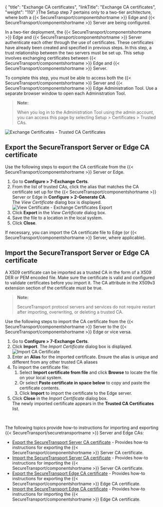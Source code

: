 {
    "title": "Exchange CA certificates",
    "linkTitle": "Exchange CA certificates",
    "weight": "110"
}The Setup step 7 pertains only to a two-tier architecture, where both a {{< SecureTransport/componentshortname  >}} Edge and {{< SecureTransport/componentshortname  >}} Server are being configured.

In a two-tier deployment, the {{< SecureTransport/componentshortname  >}} Edge and {{< SecureTransport/componentshortname  >}} Server authenticate each other through the use of certificates. These certificates have already been created and specified in previous steps. In this step, a trust relationship between the two servers must be set up. This setup involves exchanging certificates between {{< SecureTransport/componentshortname  >}} Edge and {{< SecureTransport/componentshortname  >}} Server.

To complete this step, you must be able to access both the {{< SecureTransport/componentshortname  >}} Server and {{< SecureTransport/componentshortname  >}} Edge Administration Tool. Use a separate browser window to open each Administration Tool.

> **Note:**
>
> When you log in to the Administration Tool using the admin account, you can access this page by selecting Setup &gt; Certificates &gt; Trusted CAs.

<img src="/Images/SecureTransport/exchange_certificates.png" class="maxWidth" alt="Exchange Certificates - Trusted CA Certificates" />

## Export the SecureTransport Server or Edge CA certificate

Use the following steps to export the CA certificate from the {{< SecureTransport/componentshortname  >}} Server or Edge.

1.  Go to **Configure > 7-Exchange Certs**.
2.  From the list of trusted CAs, click the alias that matches the CA certificate set up for the {{< SecureTransport/componentshortname >}} Server or Edge in **Configure > 2-Generate CA**.  
    The *View Certificate* dialog box is displayed.  
    <img src="/Images/SecureTransport/view_certificate.png" class="mediumWidth" alt="View Certificate - Exchange Certificates Export" />
3.  Click **Export** in the *View Certificate* dialog box.
4.  Save the file to a location in the local system.
5.  Click **Close**.

If necessary, you can import the CA certificate file to Edge (or {{< SecureTransport/componentshortname  >}} Server, where applicable).

## Import the SecureTransport Server or Edge CA certificate

A X509 certificate can be imported as a trusted CA in the form of a X509 DER or PEM encoded file. Make sure the certificate is valid and configured to validate certificates before you import it. The CA attribute in the X509v3 extension section of the certificate must be true.

> **Note:**
>
> SecureTransport protocol servers and services do not require restart after importing, overwriting, or deleting a trusted CA.

Use the following steps to import the CA certificate from the {{< SecureTransport/componentshortname  >}} Server to the {{< SecureTransport/componentshortname  >}} Edge or vice versa.

1.  Go to **Configure > 7-Exchange Certs**.
2.  Click **Import**. The *Import Certificate* dialog box is displayed.  
    <img src="/Images/SecureTransport/importCAcertificate.png" class="mediumWidth" alt="Import CA Certificate" />
3.  Enter an **Alias** for the imported certificate. Ensure the alias is unique and different from any other trusted CA aliases
4.  To import the certificate file:
    1.  Select **Import certificate from file** and click **Browse** to locate the file on your local system.
    2.  Or select **Paste certificate in space below** to copy and paste the certificate contents.
    3.  Click **Import** to import the certificate to the Edge server.
5.  Click **Close** in the *Import Certificate* dialog box.  
    The newly imported certificate appears in the **Trusted CA Certificates** list.

 

The following topics provide how-to instructions for importing and exporting {{< SecureTransport/securetransportname  >}} Server and Edge CAs:

-   [Export the SecureTransport Server CA certificate]() - Provides how-to instructions for exporting the {{< SecureTransport/componentshortname >}} Server CA certificate.
-   [Import the SecureTransport Server CA certificate]() - Provides how-to instructions for importing the {{< SecureTransport/componentshortname >}} Server CA certificate.
-   [Export the SecureTransport Edge CA certificate]() - Provides how-to instructions for exporting the {{< SecureTransport/componentshortname >}} Edge CA certificate.
-   [Import the SecureTransport Edge CA certificate]() - Provides how-to instructions for importing the {{< SecureTransport/componentshortname >}} Edge CA certificate.
